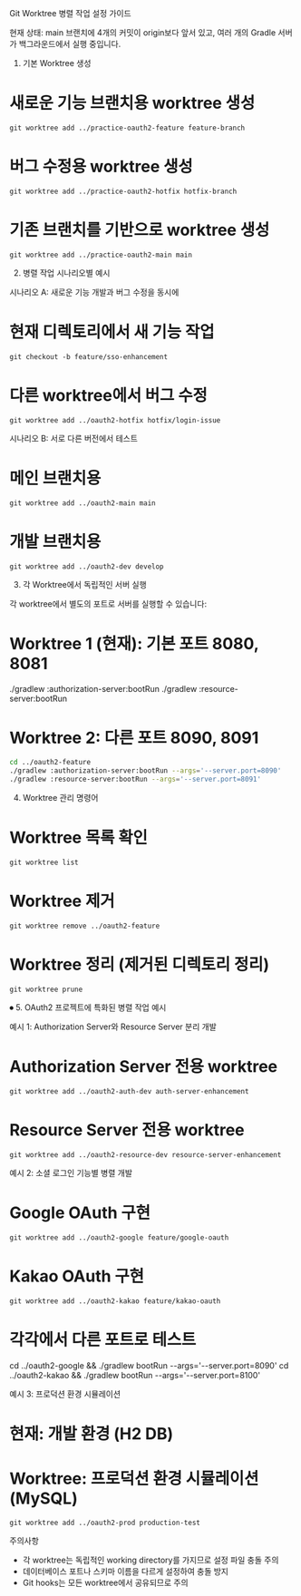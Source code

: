 Git Worktree 병렬 작업 설정 가이드

현재 상태: main 브랜치에 4개의 커밋이 origin보다 앞서 있고, 여러 개의 Gradle 서버가 백그라운드에서 실행 중입니다.

1. 기본 Worktree 생성

# 새로운 기능 브랜치용 worktree 생성
`git worktree add ../practice-oauth2-feature feature-branch`

# 버그 수정용 worktree 생성
`git worktree add ../practice-oauth2-hotfix hotfix-branch`

# 기존 브랜치를 기반으로 worktree 생성
`git worktree add ../practice-oauth2-main main`

2. 병렬 작업 시나리오별 예시

시나리오 A: 새로운 기능 개발과 버그 수정을 동시에
# 현재 디렉토리에서 새 기능 작업
`git checkout -b feature/sso-enhancement`

# 다른 worktree에서 버그 수정
`git worktree add ../oauth2-hotfix hotfix/login-issue`

시나리오 B: 서로 다른 버전에서 테스트
# 메인 브랜치용
`git worktree add ../oauth2-main main`

# 개발 브랜치용
`git worktree add ../oauth2-dev develop`

3. 각 Worktree에서 독립적인 서버 실행

각 worktree에서 별도의 포트로 서버를 실행할 수 있습니다:

# Worktree 1 (현재): 기본 포트 8080, 8081
./gradlew :authorization-server:bootRun
./gradlew :resource-server:bootRun

# Worktree 2: 다른 포트 8090, 8091
```bash
cd ../oauth2-feature
./gradlew :authorization-server:bootRun --args='--server.port=8090'
./gradlew :resource-server:bootRun --args='--server.port=8091'
```

4. Worktree 관리 명령어

# Worktree 목록 확인
`git worktree list`

# Worktree 제거
`git worktree remove ../oauth2-feature`

# Worktree 정리 (제거된 디렉토리 정리)
`git worktree prune`

⏺ 5. OAuth2 프로젝트에 특화된 병렬 작업 예시

예시 1: Authorization Server와 Resource Server 분리 개발
# Authorization Server 전용 worktree
`git worktree add ../oauth2-auth-dev auth-server-enhancement`

# Resource Server 전용 worktree
`git worktree add ../oauth2-resource-dev resource-server-enhancement`

예시 2: 소셜 로그인 기능별 병렬 개발
# Google OAuth 구현
`git worktree add ../oauth2-google feature/google-oauth`

# Kakao OAuth 구현
`git worktree add ../oauth2-kakao feature/kakao-oauth`

# 각각에서 다른 포트로 테스트
cd ../oauth2-google && ./gradlew bootRun --args='--server.port=8090'
cd ../oauth2-kakao && ./gradlew bootRun --args='--server.port=8100'

예시 3: 프로덕션 환경 시뮬레이션
# 현재: 개발 환경 (H2 DB)
# Worktree: 프로덕션 환경 시뮬레이션 (MySQL)
`git worktree add ../oauth2-prod production-test`

주의사항

- 각 worktree는 독립적인 working directory를 가지므로 설정 파일 충돌 주의
- 데이터베이스 포트나 스키마 이름을 다르게 설정하여 충돌 방지
- Git hooks는 모든 worktree에서 공유되므로 주의